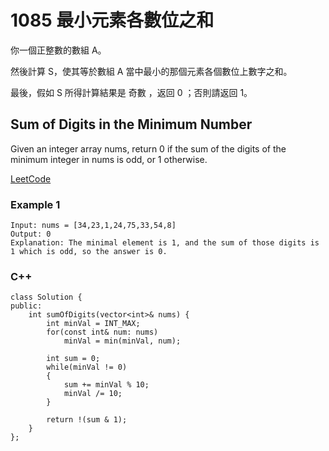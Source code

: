# 1085 最小元素各數位之和

你一個正整數的數組 A。

然後計算 S，使其等於數組 A 當中最小的那個元素各個數位上數字之和。

最後，假如 S 所得計算結果是 奇數 ，返回 0 ；否則請返回 1。

## Sum of Digits in the Minimum Number

Given an integer array nums, return 0 if the sum of the digits of the minimum integer in nums is odd, or 1 otherwise.

[LeetCode](https://leetcode-cn.com/problems/sum-of-digits-in-the-minimum-number/)

### Example 1
```
Input: nums = [34,23,1,24,75,33,54,8]
Output: 0
Explanation: The minimal element is 1, and the sum of those digits is 1 which is odd, so the answer is 0.
```

### C++ 

```
class Solution {
public:
    int sumOfDigits(vector<int>& nums) {
        int minVal = INT_MAX;
        for(const int& num: nums)
            minVal = min(minVal, num);

        int sum = 0;
        while(minVal != 0)
        {
            sum += minVal % 10;
            minVal /= 10;
        }

        return !(sum & 1);
    }
};
```
